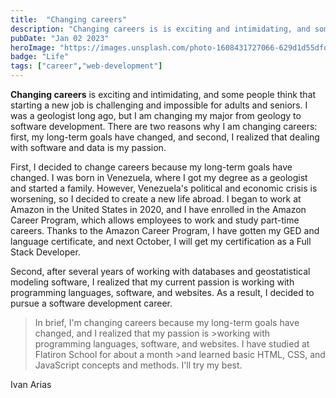 ```yaml
---
title:  "Changing careers"
description: "Changing careers is is exciting and intimidating, and some people think that starting a new job is challenging and impossible for adults and seniors ..."
pubDate: "Jan 02 2023"
heroImage: "https://images.unsplash.com/photo-1608431727066-629d1d55dfde?auto=format&fit=crop&w=927&h=927"
badge: "Life"
tags: ["career","web-development"]
---
```



  
  **Changing careers** is exciting and intimidating, and some people think that starting a new job is challenging and impossible for adults and seniors. I was a geologist long ago, but I am changing my major from geology to software development. There are two reasons why I am changing careers: first, my long-term goals have changed, and second, I realized that dealing with software and data is my passion.

First, I decided to change careers because my long-term goals have changed. I was born in Venezuela, where I got my degree as a geologist and started a family. However, Venezuela's political and economic crisis is worsening, so I decided to create a new life abroad. I began to work at Amazon in the United States in 2020, and I have enrolled in the Amazon Career Program, which allows employees to work and study part-time careers. Thanks to the Amazon Career Program, I have gotten my GED and language certificate, and next October, I will get my certification as a Full Stack Developer.

Second, after several years of working with databases and geostatistical modeling software, I realized that my current passion is working with programming languages, software, and websites. As a result, I decided to pursue a software development career.

>In brief, I'm changing careers because my long-term goals have changed, and I realized that my passion is >working with programming languages, software, and websites. I have studied at Flatiron School for about a month >and learned basic HTML, CSS, and JavaScript concepts and methods. I'll try my best.
 
Ivan Arias
